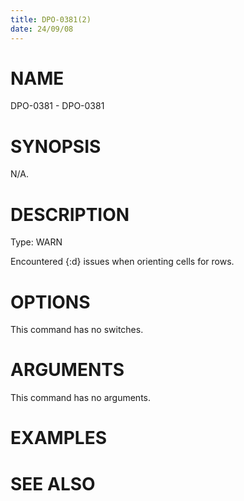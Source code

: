 ```yaml
---
title: DPO-0381(2)
date: 24/09/08
---
```


# NAME

DPO-0381 - DPO-0381

# SYNOPSIS

N/A.

# DESCRIPTION

Type: WARN

Encountered {:d} issues when orienting cells for rows.

# OPTIONS

This command has no switches.

# ARGUMENTS

This command has no arguments.

# EXAMPLES

# SEE ALSO
